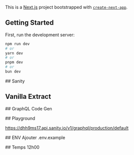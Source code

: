 This is a [Next.js](https://nextjs.org/) project bootstrapped with [`create-next-app`](https://github.com/vercel/next.js/tree/canary/packages/create-next-app).

## Getting Started

First, run the development server:

```bash
npm run dev
# or
yarn dev
# or
pnpm dev
# or
bun dev
```

## Sanity

## Vanilla Extract

## GraphQL Code Gen

## Playground

https://dhh9ms17.api.sanity.io/v1/graphql/production/default

## ENV
Ajouter .env.example

## Temps
12h00
